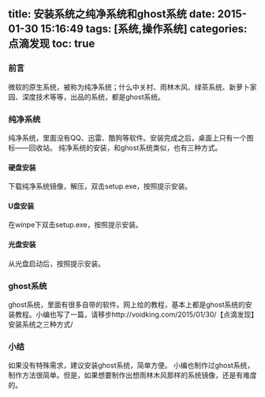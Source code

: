 title: 安装系统之纯净系统和ghost系统
date: 2015-01-30 15:16:49
tags: [系统,操作系统]
categories: 点滴发现
toc: true
---

### 前言
微软的原生系统，被称为纯净系统；什么中关村、雨林木风、绿茶系统、新萝卜家园、深度技术等等，出品的系统，都是ghost系统。

### 纯净系统
纯净系统，里面没有QQ、迅雷、酷狗等软件。安装完成之后，桌面上只有一个图标——回收站。
纯净系统的安装，和ghost系统类似，也有三种方式。

#### 硬盘安装
下载纯净系统镜像，解压，双击setup.exe，按照提示安装。

#### U盘安装
在winpe下双击setup.exe，按照提示安装。
<!--more-->
#### 光盘安装
从光盘启动后，按照提示安装。

### ghost系统
ghost系统，里面有很多自带的软件。网上给的教程，基本上都是ghost系统的安装教程。小编也写了一篇，请移步http://voidking.com/2015/01/30/【点滴发现】安装系统之三种方式/

### 小结
如果没有特殊需求，建议安装ghost系统，简单方便。
小编也制作过ghost系统，制作方法很简单。但是，如果想要制作出想雨林木风那样的系统镜像，还是有难度的。